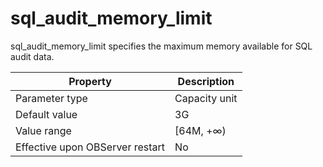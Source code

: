 sql_audit_memory_limit 
===========================================

sql_audit_memory_limit specifies the maximum memory available for SQL audit data. 


|          **Property**           | **Description** |
|---------------------------------|-----------------|
| Parameter type                  | Capacity unit   |
| Default value                   | 3G              |
| Value range                     | \[64M, +∞)      |
| Effective upon OBServer restart | No              |



